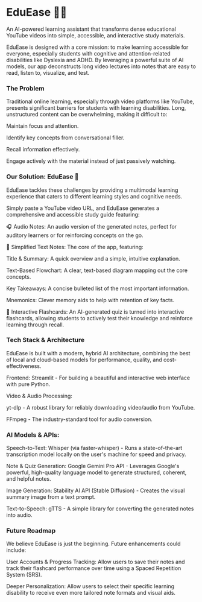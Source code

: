 
# **EduEase 🧠✨**

An AI-powered learning assistant that transforms dense educational YouTube videos into simple, accessible, and interactive study materials.

EduEase is designed with a core mission: to make learning accessible for everyone, especially students with cognitive and attention-related disabilities like Dyslexia and ADHD. By leveraging a powerful suite of AI models, our app deconstructs long video lectures into notes that are easy to read, listen to, visualize, and test.



### **The Problem**

Traditional online learning, especially through video platforms like YouTube, presents significant barriers for students with learning disabilities. Long, unstructured content can be overwhelming, making it difficult to:

Maintain focus and attention.

Identify key concepts from conversational filler.

Recall information effectively.

Engage actively with the material instead of just passively watching.

### **Our Solution: EduEase 🚀**

EduEase tackles these challenges by providing a multimodal learning experience that caters to different learning styles and cognitive needs.

Simply paste a YouTube video URL, and EduEase generates a comprehensive and accessible study guide featuring:

🎧 Audio Notes: An audio version of the generated notes, perfect for auditory learners or for reinforcing concepts on the go.

📝 Simplified Text Notes: The core of the app, featuring:

Title & Summary: A quick overview and a simple, intuitive explanation.

Text-Based Flowchart: A clear, text-based diagram mapping out the core concepts.

Key Takeaways: A concise bulleted list of the most important information.

Mnemonics: Clever memory aids to help with retention of key facts.

🧠 Interactive Flashcards: An AI-generated quiz is turned into interactive flashcards, allowing students to actively test their knowledge and reinforce learning through recall.

### **Tech Stack & Architecture**

EduEase is built with a modern, hybrid AI architecture, combining the best of local and cloud-based models for performance, quality, and cost-effectiveness.

Frontend: Streamlit - For building a beautiful and interactive web interface with pure Python.

Video & Audio Processing:

yt-dlp - A robust library for reliably downloading video/audio from YouTube.

FFmpeg - The industry-standard tool for audio conversion.

### AI Models & APIs:

Speech-to-Text: Whisper (via faster-whisper) - Runs a state-of-the-art transcription model locally on the user's machine for speed and privacy.

Note & Quiz Generation: Google Gemini Pro API - Leverages Google's powerful, high-quality language model to generate structured, coherent, and helpful notes.

Image Generation: Stability AI API (Stable Diffusion) - Creates the visual summary image from a text prompt.

Text-to-Speech: gTTS - A simple library for converting the generated notes into audio.


### Future Roadmap

We believe EduEase is just the beginning. Future enhancements could include:

User Accounts & Progress Tracking: Allow users to save their notes and track their flashcard performance over time using a Spaced Repetition System (SRS).

Deeper Personalization: Allow users to select their specific learning disability to receive even more tailored note formats and visual aids.


